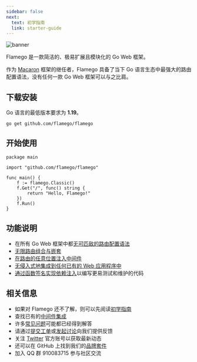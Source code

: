 ```yaml
---
sidebar: false
next:
  text: 初学指南
  link: starter-guide
---
```


![banner](/imgs/banner.jpg)

Flamego 是一款简洁的、极易扩展且模块化的 Go Web 框架。

作为 [Macaron](https://github.com/go-macaron/macaron) 框架的继任者，Flamego 具备了当下 Go 语言生态中最强大的路由配置语法，没有任何一款 Go Web 框架可以与之比肩。

## 下载安装

Go 语言的最低版本要求为 **1.19**。

```:no-line-numbers
go get github.com/flamego/flamego
```

## 开始使用

```go:no-line-numbers
package main

import "github.com/flamego/flamego"

func main() {
	f := flamego.Classic()
	f.Get("/", func() string {
		return "Hello, Flamego!"
	})
	f.Run()
}
```

## 功能说明

- 在所有 Go Web 框架中都[无可匹敌的路由配置语法](routing.md)
- [无限路由组合与嵌套](routing.md#group-routes)
- [在路由的任意位置注入中间件](core-concepts.md#middleware)
- [无侵入式地集成到任何已有的 Web 应用程序中](faqs.md#how-do-i-integrate-into-existing-applications)
- [通过函数签名实现依赖注入](core-concepts.md#service-injection)以编写更易测试和维护的代码

## 相关信息

- 如果对 Flamego 还不了解，则可以先阅读[初学指南](starter-guide.md)
- 查找已有的[中间件集成](middleware/README.md)
- 许多[常见问题](faqs.md)可能都已经得到解答
- 请通过[提交工单](https://github.com/flamego/flamego/issues)或[发起讨论](https://github.com/flamego/flamego/discussions)向我们提供反馈
- 关注 [Twitter](https://twitter.com/flamego_dev) 官方账号以获取最新动态
- 还可以在 GitHub 上找到我们的[品牌套件](https://github.com/flamego/brand-kit)
- 加入 QQ 群 910083715 参与社区交流
